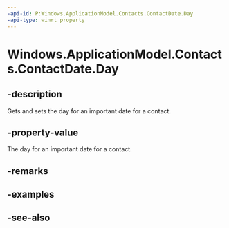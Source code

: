 ----api-id: P:Windows.ApplicationModel.Contacts.ContactDate.Day
-api-type: winrt property
---<!-- Property syntaxpublic Windows.Foundation.IReference<uint> Day { get;  set; }--># Windows.ApplicationModel.Contacts.ContactDate.Day## -descriptionGets and sets the day for an important date for a contact.## -property-valueThe day for an important date for a contact.## -remarks## -examples## -see-also